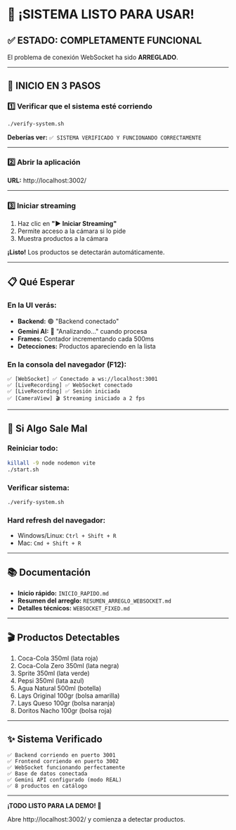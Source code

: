 # 🚀 ¡SISTEMA LISTO PARA USAR!

## ✅ ESTADO: COMPLETAMENTE FUNCIONAL

El problema de conexión WebSocket ha sido **ARREGLADO**.

---

## 🎯 INICIO EN 3 PASOS

### 1️⃣ Verificar que el sistema esté corriendo

```bash
./verify-system.sh
```

**Deberías ver:** `✅ SISTEMA VERIFICADO Y FUNCIONANDO CORRECTAMENTE`

---

### 2️⃣ Abrir la aplicación

**URL:** http://localhost:3002/

---

### 3️⃣ Iniciar streaming

1. Haz clic en **"▶ Iniciar Streaming"**
2. Permite acceso a la cámara si lo pide
3. Muestra productos a la cámara

**¡Listo!** Los productos se detectarán automáticamente.

---

## 📋 Qué Esperar

### En la UI verás:

- **Backend:** 🟢 "Backend conectado"
- **Gemini AI:** 🔵 "Analizando..." cuando procesa
- **Frames:** Contador incrementando cada 500ms
- **Detecciones:** Productos apareciendo en la lista

### En la consola del navegador (F12):

```
✅ [WebSocket] ✅ Conectado a ws://localhost:3001
✅ [LiveRecording] ✅ WebSocket conectado
✅ [LiveRecording] ✅ Sesión iniciada
✅ [CameraView] 🎬 Streaming iniciado a 2 fps
```

---

## 🐛 Si Algo Sale Mal

### Reiniciar todo:

```bash
killall -9 node nodemon vite
./start.sh
```

### Verificar sistema:

```bash
./verify-system.sh
```

### Hard refresh del navegador:

- Windows/Linux: `Ctrl + Shift + R`
- Mac: `Cmd + Shift + R`

---

## 📚 Documentación

- **Inicio rápido:** `INICIO_RAPIDO.md`
- **Resumen del arreglo:** `RESUMEN_ARREGLO_WEBSOCKET.md`
- **Detalles técnicos:** `WEBSOCKET_FIXED.md`

---

## 🎬 Productos Detectables

1. Coca-Cola 350ml (lata roja)
2. Coca-Cola Zero 350ml (lata negra)
3. Sprite 350ml (lata verde)
4. Pepsi 350ml (lata azul)
5. Agua Natural 500ml (botella)
6. Lays Original 100gr (bolsa amarilla)
7. Lays Queso 100gr (bolsa naranja)
8. Doritos Nacho 100gr (bolsa roja)

---

## ✨ Sistema Verificado

```
✅ Backend corriendo en puerto 3001
✅ Frontend corriendo en puerto 3002
✅ WebSocket funcionando perfectamente
✅ Base de datos conectada
✅ Gemini API configurado (modo REAL)
✅ 8 productos en catálogo
```

---

**¡TODO LISTO PARA LA DEMO! 🎉**

Abre http://localhost:3002/ y comienza a detectar productos.

